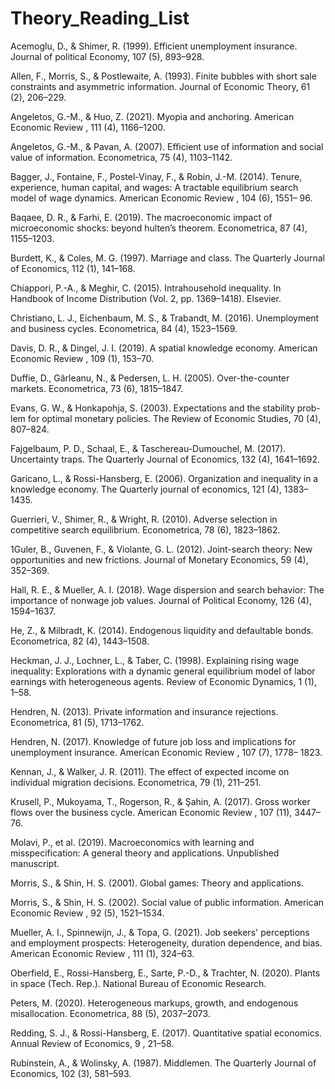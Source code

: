 # Theory_Reading_List
Acemoglu, D., & Shimer, R. (1999). Efficient unemployment insurance.
Journal of political Economy, 107 (5), 893–928.

Allen, F., Morris, S., & Postlewaite, A. (1993). Finite bubbles with short sale
constraints and asymmetric information. Journal of Economic Theory,
61 (2), 206–229.

Angeletos, G.-M., & Huo, Z. (2021). Myopia and anchoring. American
Economic Review , 111 (4), 1166–1200.

Angeletos, G.-M., & Pavan, A. (2007). Efficient use of information and social
value of information. Econometrica, 75 (4), 1103–1142.

Bagger, J., Fontaine, F., Postel-Vinay, F., & Robin, J.-M. (2014). Tenure,
experience, human capital, and wages: A tractable equilibrium search
model of wage dynamics. American Economic Review , 104 (6), 1551–
96.

Baqaee, D. R., & Farhi, E. (2019). The macroeconomic impact of microeconomic shocks: beyond hulten’s theorem. Econometrica, 87 (4),
1155–1203.

Burdett, K., & Coles, M. G. (1997). Marriage and class. The Quarterly
Journal of Economics, 112 (1), 141–168.

Chiappori, P.-A., & Meghir, C. (2015). Intrahousehold inequality. In Handbook of Income Distribution (Vol. 2, pp. 1369–1418). Elsevier.

Christiano, L. J., Eichenbaum, M. S., & Trabandt, M. (2016). Unemployment
and business cycles. Econometrica, 84 (4), 1523–1569.

Davis, D. R., & Dingel, J. I. (2019). A spatial knowledge economy. American
Economic Review , 109 (1), 153–70.

Duffie, D., Gârleanu, N., & Pedersen, L. H. (2005). Over-the-counter markets. Econometrica, 73 (6), 1815–1847.

Evans, G. W., & Honkapohja, S. (2003). Expectations and the stability prob-
lem for optimal monetary policies. The Review of Economic Studies,
70 (4), 807–824.

Fajgelbaum, P. D., Schaal, E., & Taschereau-Dumouchel, M. (2017). Uncertainty traps. The Quarterly Journal of Economics, 132 (4), 1641–1692.

Garicano, L., & Rossi-Hansberg, E. (2006). Organization and inequality in
a knowledge economy. The Quarterly journal of economics, 121 (4),
1383–1435.

Guerrieri, V., Shimer, R., & Wright, R. (2010). Adverse selection in competitive search equilibrium. Econometrica, 78 (6), 1823–1862.

1Guler, B., Guvenen, F., & Violante, G. L. (2012). Joint-search theory:
New opportunities and new frictions. Journal of Monetary Economics,
59 (4), 352–369.

Hall, R. E., & Mueller, A. I. (2018). Wage dispersion and search behavior:
The importance of nonwage job values. Journal of Political Economy,
126 (4), 1594–1637.

He, Z., & Milbradt, K. (2014). Endogenous liquidity and defaultable bonds.
Econometrica, 82 (4), 1443–1508.

Heckman, J. J., Lochner, L., & Taber, C. (1998). Explaining rising wage
inequality: Explorations with a dynamic general equilibrium model of
labor earnings with heterogeneous agents. Review of Economic Dynamics, 1 (1), 1–58.

Hendren, N. (2013). Private information and insurance rejections. Econometrica, 81 (5), 1713–1762.

Hendren, N. (2017). Knowledge of future job loss and implications for
unemployment insurance. American Economic Review , 107 (7), 1778–
1823.

Kennan, J., & Walker, J. R. (2011). The effect of expected income on
individual migration decisions. Econometrica, 79 (1), 211–251.

Krusell, P., Mukoyama, T., Rogerson, R., & Şahin, A. (2017). Gross worker
flows over the business cycle. American Economic Review , 107 (11),
3447–76.

Molavi, P., et al. (2019). Macroeconomics with learning and misspecification:
A general theory and applications. Unpublished manuscript.

Morris, S., & Shin, H. S. (2001). Global games: Theory and applications.

Morris, S., & Shin, H. S. (2002). Social value of public information. American
Economic Review , 92 (5), 1521–1534.

Mueller, A. I., Spinnewijn, J., & Topa, G. (2021). Job seekers' perceptions
and employment prospects: Heterogeneity, duration dependence, and
bias. American Economic Review , 111 (1), 324–63.

Oberfield, E., Rossi-Hansberg, E., Sarte, P.-D., & Trachter, N. (2020). Plants
in space (Tech. Rep.). National Bureau of Economic Research.

Peters, M. (2020). Heterogeneous markups, growth, and endogenous misallocation. Econometrica, 88 (5), 2037–2073.

Redding, S. J., & Rossi-Hansberg, E. (2017). Quantitative spatial economics.
Annual Review of Economics, 9 , 21–58.

Rubinstein, A., & Wolinsky, A. (1987). Middlemen. The Quarterly Journal
of Economics, 102 (3), 581–593.
